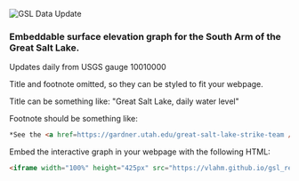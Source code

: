 ![GSL Data Update](https://github.com/vlahm/gsl_dashboard/actions/workflows/update-data.yml/badge.svg)

### Embeddable surface elevation graph for the South Arm of the Great Salt Lake.

Updates daily from USGS gauge 10010000

Title and footnote omitted, so they can be styled to fit your webpage.

Title can be something like: "Great Salt Lake, daily water level"

Footnote should be something like:

```html
*See the <a href=https://gardner.utah.edu/great-salt-lake-strike-team />Strike Team report</a>
```

Embed the interactive graph in your webpage with the following HTML:

```html
<iframe width="100%" height="425px" src="https://vlahm.github.io/gsl_realtime/" title="Great Salt Lake Level" frameborder="0"  allowfullscreen></iframe>
```
